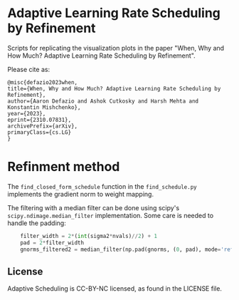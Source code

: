 #  Adaptive Learning Rate Scheduling by Refinement
Scripts for replicating the visualization plots in the paper "When, Why and How Much? Adaptive Learning Rate Scheduling by Refinement".

Please cite as:
```
@misc{defazio2023when,
title={When, Why and How Much? Adaptive Learning Rate Scheduling by Refinement},
author={Aaron Defazio and Ashok Cutkosky and Harsh Mehta and Konstantin Mishchenko},
year={2023},
eprint={2310.07831},
archivePrefix={arXiv},
primaryClass={cs.LG}
}
```

# Refinment method
The `find_closed_form_schedule` function in the `find_schedule.py` implements the gradient norm to weight mapping.

The filtering with a median filter can be done using scipy's `scipy.ndimage.median_filter` implementation. Some care is needed to handle the padding:
```python
    filter_width = 2*(int(sigma2*nvals)//2) + 1
    pad = 2*filter_width
    gnorms_filtered2 = median_filter(np.pad(gnorms, (0, pad), mode='reflect'), size=filter_width, mode='nearest')[:-pad]
```


## License
Adaptive Scheduling is CC-BY-NC licensed, as found in the LICENSE file.